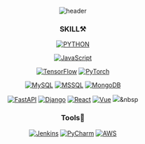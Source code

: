 
<div align='center'>
  
  ![header](https://capsule-render.vercel.app/api?type=Rect&color=auto&height=300&section=header&text=Jay%20Yong&fontSize=90)

  ### SKILL⚒
  [![PYTHON](https://img.shields.io/badge/python-3776AB?&logo=PYTHON&logoColor=white)](https://www.python.org/) 

  [![JavaScript](https://img.shields.io/badge/JavaScript-F7DF1E?&logo=JavaScript&logoColor=white)](https://www.javascript.com/)

  [![TensorFlow](https://img.shields.io/badge/TensorFlow-FF6F00?&logo=tensorflow&logoColor=white)](https://www.tensorflow.org/) [![PyTorch](https://img.shields.io/badge/PyTorch-EE4C2C?&logo=PyTorch&logoColor=white)](https://pytorch.org/)

  [![MySQL](https://img.shields.io/badge/MySql-4479A1?style=flat-square&logo=MySql&logoColor=white)](https://www.mysql.com/) [![MSSQL](https://img.shields.io/badge/MSSQL-CC2927?style=flat-square&logo=Microsoft%20SQL%20Server&logoColor=white)](https://www.microsoft.com/en-us/sql-server/sql-server-downloads) [![MongoDB](https://img.shields.io/badge/MongoDB-47A248?style=flat-square&logo=MongoDB&logoColor=white)](https://www.mongodb.com/)

  [![FastAPI](https://img.shields.io/badge/FastApi-009688?&logo=fastapi&logoColor=white)](https://fastapi.tiangolo.com/)  [![Django](https://img.shields.io/badge/Django-092E20?&logo=django&logoColor=white)](https://docs.djangoproject.com/) [![React](https://img.shields.io/badge/React-61DAFB?&logo=react&logoColor=white)](https://reactjs.org/) [![Vue](https://img.shields.io/badge/Vue-4FC08D?&logo=Vue.js&logoColor=white)](https://vuejs.org/v2/guide/index.html)
<img src="https://img.shields.io/badge/#000000?style=flat-square&logo=simpleiconsWebStorm&logoColor=white"/></a>&nbsp 

  ### Tools🔧
  [![Jenkins](https://img.shields.io/badge/Jenkins-D24939?&logo=Jenkins&logoColor=white)](https://www.jenkins.io/) [![PyCharm](https://img.shields.io/badge/Pycharm-000000?&logo=Pycharm&logoColor=white)](https://www.jetbrains.com/) [![AWS](https://img.shields.io/badge/AWS-232F3E?&logo=Amazon%20AWS&logoColor=white)](https://aws.amazon.com/)
</div>

